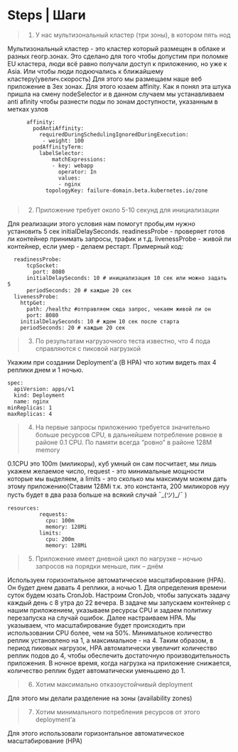 # Steps | Шаги

> 1. У нас мультизональный кластер (три зоны), в котором пять нод

Мультизональный кластер - это кластер который размещен в облаке и разных геогр.зонах. Это сделано для того чтобы допустим при поломке EU кластера, люди всё равно получали доступ к 
приложению, но уже к Asia. Или чтобы люди подкючались к ближайшему кластеру(увелич.скорость)
Для этого мы размещаем наше веб приложение в 3ех зонах. Для этого юзаем affinity. Как я понял эта штука пришла на смену nodeSelector и в данном случаем мы устанавливаем
anti afinity  чтобы разнести поды по зонам доступности, указанным в метках узлов
```
      affinity:
        podAntiAffinity:
          requiredDuringSchedulingIgnoredDuringExecution:
           - weight: 100
        podAffinityTerm:
          labelSelector:
              matchExpressions:
              - key: webapp
                operator: In
                values:
                - nginx
            topologyKey: failure-domain.beta.kubernetes.io/zone
            
```

> 2. Приложение требует около 5-10 секунд для инициализации

Для реализации этого условия нам помогут пробы,им нужно установить 5 сек initialDelaySeconds.
readinessProbe - проверяет готов ли контейнер принимать запросы, трафик и т.д.
livenessProbe - живой ли контейнер, если умер - делаем рестарт.
Примерный код:

```
  readinessProbe:
      tcpSocket:
        port: 8080
      initialDelaySeconds: 10 # инициализация 10 сек или можно задать 5
      periodSeconds: 20 # каждые 20 сек
  livenessProbe:
    httpGet:
      path: /healthz #отправляем сюда запрос, чекаем живой ли он
      port: 8080
    initialDelaySeconds: 10 # ждем 10 сек после старта
    periodSeconds: 20 # каждые 20 сек
```

> 3. По результатам нагрузочного теста известно, что 4 пода справляются с пиковой нагрузкой

Укажим при создании Deployment'a (В HPA) что хотим видеть max 4 реплики днем и 1 ночью.

```
spec:
  apiVersion: apps/v1
  kind: Deployment
  name: nginx  
minReplicas: 1
maxReplicas: 4
```

> 4. На первые запросы приложению требуется значительно больше ресурсов CPU, в дальнейшем потребление ровное в районе 0.1 CPU. По памяти всегда “ровно” в районе 128M memory

0.1CPU это 100m (миликоры), куб умный он сам посчитает, мы лишь укажем желаемое число, request - это минимальные мощности которые мы выделяем, а limits -
это сколько мы максимум можем дать этому приложению(Ставим 128Mi т.к. это константа, 200 миликоров нуу пусть будет в два раза больше на всякий случай ¯\_(ツ)\_/¯ )

```
resources:
          requests:
            cpu: 100m
            memory: 128Mi 
          limits:
            cpu: 200m
            memory: 128Mi
```

> 5. Приложение имеет дневной цикл по нагрузке – ночью запросов на порядки меньше, пик – днём

Используем горизонтальное автоматическое масштабирование (HPA). Он будет днем давать 4 реплики, а ночью 1. Для определения времени суток будем юзать CronJob.
Настроим CronJob, чтобы запускать задачу каждый день с 8 утра до 22 вечера. В задаче мы запускаем контейнер с нашим приложением, 
указываем ресурсы CPU и задаем политику перезапуска на случай ошибок.
Далее настраиваем HPA. 
Мы указываем, что масштабирование будет происходить при использовании CPU более, чем на 50%. Минимальное количество реплик установлено на 1, а максимальное - на 4.
Таким образом, в период пиковых нагрузок, HPA автоматически увеличит количество реплик подов до 4, чтобы обеспечить достаточную производительность приложения. 
В ночное время, когда нагрузка на приложение снижается, количество реплик будет автоматически уменьшено до 1.

> 6. Хотим максимально отказоустойчивый deployment

Для этого мы делали разделение на зоны (availability zones)

> 7. Хотим минимального потребления ресурсов от этого deployment’а

Для этого использовали горизонтальное автоматическое масштабирование (HPA)
